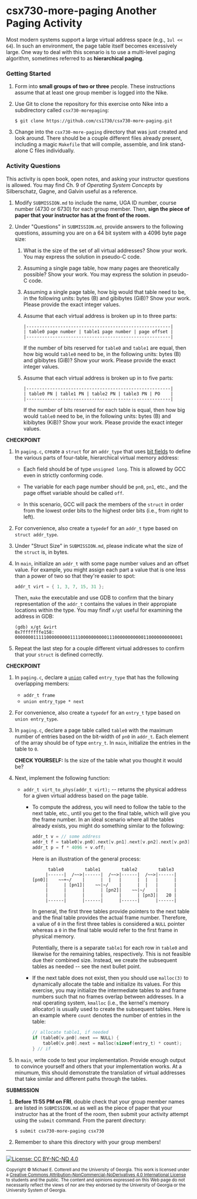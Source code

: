 # csx730-more-paging Another Paging Activity

Most modern systems support a large virtual address space (e.g., `1ul << 64`).
In such an environment, the page table itself becomes excessively large.
One way to deal with this scenario is to use a multi-level paging algorithm,
sometimes referred to as **hierarchical paging**.

### Getting Started

1. Form into **small groups of two or three** people. These instructions assume that at least one group
   member is logged into the Nike.

1. Use Git to clone the repository for this exercise onto Nike into a subdirectory called
   `csx730-morepaging`:

   ```
   $ git clone https://github.com/cs1730/csx730-more-paging.git
   ```

1. Change into the `csx730-more-paging` directory that was just created and look around.
   There should be a couple different files already present, including a magic `Makefile`
   that will compile, assemble, and link stand-alone C files individually.

### Activity Questions

This activity is open book, open notes, and asking your instructor questions is allowed.
You may find Ch. 9 of _Operating System Concepts_ by Silberschatz, Gagne, and Galvin
useful as a reference.

1. Modify `SUBMISSION.md` to include the name, UGA ID number, course number (4730 or 6730)
   for each group member. Then, **sign the piece of paper that your instructor has at the front
   of the room.**

1. Under "Questions" in `SUBMISSION.md`, provide answers to the following
   questions, assuming you are on a 64 bit system with a 4096 byte page size:

   1. What is the size of the set of all virtual addresses?
      Show your work. You may express the solution in pseudo-C code.

   1. Assuming a single page table, how many pages are theoretically possible?
      Show your work. You may express the solution in pseudo-C code.

   1. Assuming a single page table, how big would that table need to be,
      in the following units: bytes (B) and gibibytes (GiB)? 
      Show your work. Please provide the exact integer values.

   1. Assume that each virtual address is broken up in to three parts:

      ```
      |-------------------------------------------------------|
      | table0 page number | table1 page number | page offset |
      |-------------------------------------------------------|
      ```

      If the number of bits reserved for `table0` and `table1` are
      equal, then how big would `table0` need to be, in the
      following units: bytes (B) and gibibytes (GiB)? 
      Show your work. Please provide the exact integer values.

   1. Assume that each virtual address is broken up in to five parts:

      ```
      |-------------------------------------------------------|
      | table0 PN | table1 PN | table2 PN | table3 PN | PO    |
      |-------------------------------------------------------|
      ```

      If the number of bits reserved for each table is equal,
      then how big would `table0` need to be, in the following
      units: bytes (B) and kibibytes (KiB)? 
      Show your work. Please provide the exact integer values.

**CHECKPOINT**

1. In `paging.c`, create a `struct` for an `addr_type` that uses
   [bit fields](https://en.cppreference.com/w/c/language/bit_field)
   to define the various parts of four-table, hierarchical virtual
   memory address:

   * Each field should be of type `unsigned long`.
     This is allowed by GCC even in strictly conforming code.

   * The variable for each page number should be `pn0`, `pn1`, etc.,
     and the page offset variable should be called `off`.

   * In this scenario, GCC will pack the members of the `struct`
     in order from the lowest order bits to the highest order bits
     (i.e., from right to left).

1. For convenience, also create a `typedef` for an `addr_t` type based
   on `struct addr_type`.

1. Under "Struct Size" in `SUBMISSION.md`, please indicate what
   the size of the `struct` is, in bytes.

1. In `main`, initialize an `addr_t` with some page number values
   and an offset value. For example, you might assign each part
   a value that is one less than a power of two so that they're
   easier to spot:

   ```c
   addr_t virt = { 1, 3, 7, 15, 31 };
   ```

   Then, `make` the executable and use GDB to
   confirm that the binary representation of the `addr_t` contains
   the values in their appropiate locations within the type. You
   may findf `x/gt` useful for examining the address in GDB:

   ```
   (gdb) x/gt &virt
   0x7fffffffe158:  0000000111110000000001111000000000011100000000000110000000000001
   ```

1. Repeat the last step for a couple different virtual addresses
   to confirm that your `struct` is defined correctly.

**CHECKPOINT**

1. In `paging.c`, declare a [`union`](https://en.cppreference.com/w/c/language/union)
   called `entry_type` that has the following overlapping members:

   * `addr_t frame`
   * `union entry_type * next`

1. For convenience, also create a `typedef` for an `entry_t` type based
   on `union entry_type`.

1. In `paging.c`, declare a page table called `table0` with
   the maximum number of entries based on the bit-width of
   `pn0` in `addr_t`. Each element of the array should be of
   type `entry_t`. In `main`, initialize the entries in the table
   to `0`.

   **CHECK YOURSELF:** Is the size of the table what you thought it would be?

1. Next, implement the following function:

   * `addr_t virt_to_phys(addr_t virt);` -- returns the physical address for a
     given virtual address based on the page table.

     * To compute the address, you will need to follow the table to the
       next table, etc., until you get to the final table, which will give
       you the frame number. In an ideal scenario where all the tables
       already exists, you might do something similar to the following:

       ```c
       addr_t v = // some address
       addr_t f = table0[v.pn0].next[v.pn1].next[v.pn2].next[v.pn3].frame;
       addr_t p = f * 4096 + v.off;
       ```

       Here is an illustration of the general process:

       ```
             table0        table1        table2        table3
            |------|  /~~>|------|  /~~>|------|  /~~>|------|
       [pn0]|    ~~+~/    |      |  |   |      |  |   |      |
            |      | [pn1]|    ~~|~/    |      |  |   |      |
            |      |      |      | [pn2]|    ~~|~/    |      |
            |      |      |      |      |      | [pn3]|   20 |
            |------|      |------|      |------|      |------|
       ```

       In general, the first three tables provide pointers to the next table
       and the final table provides the actual frame number. Therefore,
       a value of `0` in the first three tables is considered a `NULL` pointer
       whereas a `0` in the final table would refer to the first frame in
       physical memory.

	   Potentially, there is a separate `table1` for each row in `table0` and
	   likewise for the remaining tables, respectively. This is not feasible
	   due their combined size. Instead, we create the subsequent tables
	   as needed -- see the next bullet point.

     * If the next table does not exist, then you should use `malloc(3)` to
       dynamically allocate the table and initialize its values. For this
       exercise, you may initialize the intermediate tables to and frame numbers
       such that no frames overlap between addresses. In a real operating system,
       `kmalloc` (i.e., the kernel's memory allocator) is usually used to create
       the subsequent tables. Here is an example where `count` denotes the
	   number of entries in the table:

       ```c
	   // allocate table1, if needed
       if (table0[v.pn0].next == NULL) {
           table0[v.pn0].next = malloc(sizeof(entry_t) * count);
       } // if
       ```

1. In `main`, write code to test your implementation. Provide enough output to
   convince yourself and others that your implementation works. At a minumum,
   this should demonstrate the translation of virtual addresses that take
   similar and different paths through the tables.

**SUBMISSION**

1. **Before 11:55 PM on FRI**, double check that your group member names are listed
   in `SUBMISSION.md` as well as the piece of paper that your instructor has at the
   front of the room, then submit your activity attempt using the `submit` command.
   From the parent directory:

   ```
   $ submit csx730-more-paging csx730
   ```

1. Remember to share this directory with your group members!

<hr/>

[![License: CC BY-NC-ND 4.0](https://img.shields.io/badge/License-CC%20BY--NC--ND%204.0-lightgrey.svg)](http://creativecommons.org/licenses/by-nc-nd/4.0/)

<small>
Copyright &copy; Michael E. Cotterell and the University of Georgia.
This work is licensed under a <a rel="license" href="http://creativecommons.org/licenses/by-nc-nd/4.0/">Creative Commons Attribution-NonCommercial-NoDerivatives 4.0 International License</a> to students and the public.
The content and opinions expressed on this Web page do not necessarily reflect the views of nor are they endorsed by the University of Georgia or the University System of Georgia.
</small>
